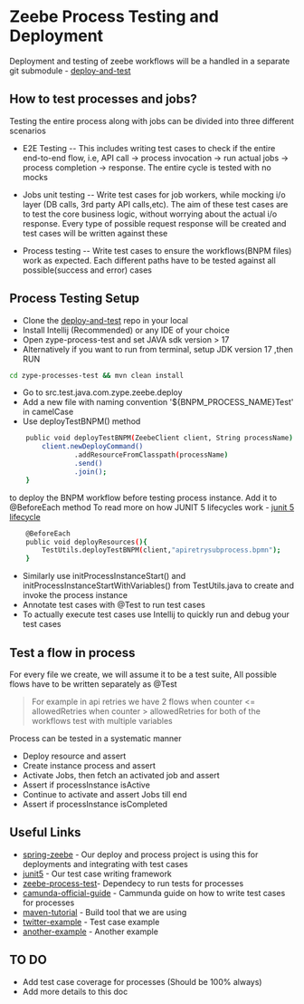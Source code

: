 # Zeebe Process Testing and Deployment
Deployment and testing of zeebe workflows will be a handled in a separate git submodule - [deploy-and-test](https://github.com/respo-financial/zype-processes-test)

## How to test processes and jobs?
Testing the entire process along with jobs can be divided into three different scenarios

- E2E Testing -- This includes writing test cases to check if the entire end-to-end flow, i.e, API call -> process invocation -> run actual jobs -> process completion -> response. The entire cycle is tested with no mocks
- Jobs unit testing -- Write test cases for job workers, while mocking i/o layer (DB calls, 3rd party API calls,etc). The aim of these test cases are to test the core business logic, without worrying about the actual i/o response. Every type of possible request response will be created and test cases will be written against these

- Process testing -- Write test cases to ensure the workflows(BNPM files) work as expected. Each different paths have to be tested against all possible(success and error) cases

## Process Testing Setup

- Clone the [deploy-and-test](https://github.com/respo-financial/zype-processes-test) repo in your local
- Install Intellij (Recommended) or any IDE of your choice
- Open zype-process-test and set JAVA sdk version > 17
- Alternatively if you want to run from terminal, setup JDK version 17 ,then RUN
```sh
cd zype-processes-test && mvn clean install
```
- Go to src.test.java.com.zype.zeebe.deploy
- Add a new file with naming convention '${BNPM_PROCESS_NAME}Test' in camelCase
- Use deployTestBNPM() method 
```sh
    public void deployTestBNPM(ZeebeClient client, String processName) {
        client.newDeployCommand()
                .addResourceFromClasspath(processName)
                .send()
                .join();
    }
```
to deploy the BNPM workflow before testing process instance. Add it to @BeforeEach method 
To read more on how JUNIT 5 lifecycles work - [junit 5 lifecycle](https://howtodoinjava.com/junit5/junit-5-test-lifecycle/)
```sh
	@BeforeEach
	public void deployResources(){
		TestUtils.deployTestBNPM(client,"apiretrysubprocess.bpmn");
	}
```
- Similarly use initProcessInstanceStart() and initProcessInstanceStartWithVariables() from TestUtils.java to create and invoke the process instance
- Annotate test cases with @Test to run test cases
- To actually execute test cases use Intellij to quickly run and debug your test cases


## Test a flow in process
For every file we create, we will assume it to be a test suite, All possible flows have to be written separately as @Test 

> For example in api retries we have 2 flows
>when counter <= allowedRetries
>when counter > allowedRetries
>for both of the workflows test with multiple  variables

Process can be tested in a systematic manner 
- Deploy resource and assert
- Create instance process and assert
- Activate Jobs, then fetch an activated job and assert
- Assert if processInstance isActive
- Continue to activate and assert Jobs till end
- Assert if processInstance isCompleted


## Useful Links
- [spring-zeebe](https://github.com/camunda-community-hub/spring-zeebe) - Our deploy and process project is using this for deployments and integrating with test cases
- [junit5](https://www.baeldung.com/junit-5) - Our test case writing framework
- [zeebe-process-test](https://github.com/camunda/zeebe-process-test)- Dependecy to run tests for processes
- [camunda-official-guide](https://camunda.com/blog/2022/01/testing-processes-for-camunda-cloud-and-zeebe/) - Cammunda guide on how to write test cases for processes
- [maven-tutorial](https://www.baeldung.com/maven) - Build tool that we are using
- [twitter-example](https://github.com/camunda-community-hub/camunda-8-examples/blob/main/twitter-review-java-springboot/src/test/java/org/camunda/community/examples/twitter/TestTwitterProcess.java) - Test case example
- [another-example](https://github.com/camunda/zeebe-process-test/tree/main/examples) - Another example


## TO DO
- Add test case coverage for processes (Should be 100% always)
- Add more details to this doc




